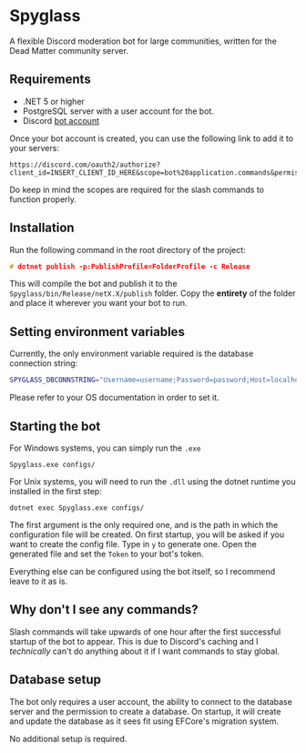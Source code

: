 # Spyglass
A flexible Discord moderation bot for large communities, written for the Dead Matter community server.

## Requirements

- .NET 5 or higher
- PostgreSQL server with a user account for the bot.
- Discord [bot account](https://discord.com/developers/)

Once your bot account is created, you can use the following link to add it to your servers:
```
https://discord.com/oauth2/authorize?client_id=INSERT_CLIENT_ID_HERE&scope=bot%20application.commands&permissions=1006890231
```

Do keep in mind the scopes are required for the slash commands to function properly.

## Installation

Run the following command in the root directory of the project:
```c
# dotnet publish -p:PublishProfile=FolderProfile -c Release
```

This will compile the bot and publish it to the `Spyglass/bin/Release/netX.X/publish` folder.
Copy the **entirety** of the folder and place it wherever you want your bot to run.

## Setting environment variables
Currently, the only environment variable required is the database connection string:
```bash
SPYGLASS_DBCONNSTRING="Username=username;Password=password;Host=localhost;Port=5432;Database=spyglass;"
```
Please refer to your OS documentation in order to set it.

## Starting the bot
For Windows systems, you can simply run the `.exe`
```
Spyglass.exe configs/
```

For Unix systems, you will need to run the `.dll` using the dotnet runtime you installed in the first step:
```
dotnet exec Spyglass.exe configs/
```

The first argument is the only required one, and is the path in which the configuration file will be created.
On first startup, you will be asked if you want to create the config file. Type in `y` to generate one. 
Open the generated file and set the `Token` to your bot's token.

Everything else can be configured using the bot itself, so I recommend leave to it as is.

## Why don't I see any commands?

Slash commands will take upwards of one hour after the first successful startup of the bot to appear. 
This is due to Discord's caching and I *technically* can't do anything about it if I want commands to stay global.

## Database setup
The bot only requires a user account, the ability to connect to the database server and the permission to create a database. On startup, it will create and update the database as it sees fit using EFCore's migration system. 

No additional setup is required.
